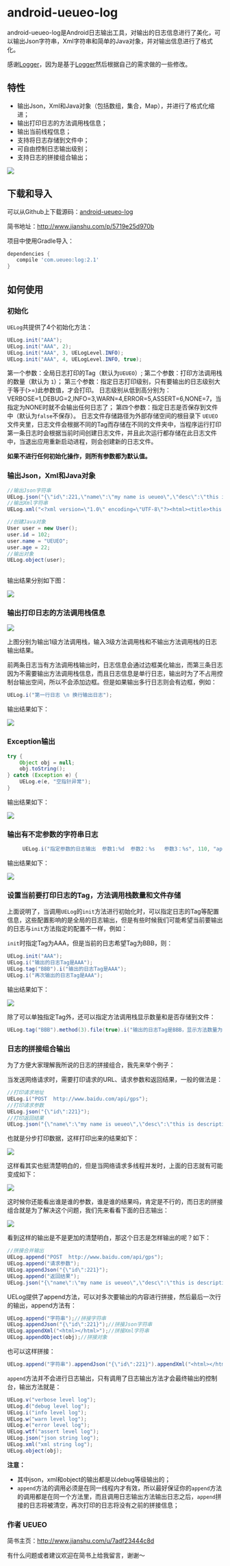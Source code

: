 # android-ueueo-log

android-ueueo-log是Android日志输出工具，对输出的日志信息进行了美化，可以输出Json字符串，Xml字符串和简单的Java对象，并对输出信息进行了格式化。

感谢[Logger](https://github.com/orhanobut/logger)，因为是基于[Logger](https://github.com/orhanobut/logger)然后根据自己的需求做的一些修改。

特性
--------

*   输出Json，Xml和Java对象（包括数组，集合，Map），并进行了格式化缩进；
*   输出打印日志的方法调用栈信息；
*   输出当前线程信息；
*   支持将日志存储到文件中；
*   可自由控制日志输出级别；
*   支持日志的拼接组合输出；

![](https://raw.githubusercontent.com/lijinzhe/android-ueueo-log/master/static/image1.png)


下载和导入
--------
可以从Github上下载源码：[android-ueueo-log](https://github.com/lijinzhe/android-ueueo-log#android-ueueo-log)

简书地址：http://www.jianshu.com/p/5719e25d970b

项目中使用Gradle导入：

```gradle
dependencies {
   compile 'com.ueueo:log:2.1'
}
```

如何使用
--------

### 初始化

`UELog`共提供了4个初始化方法：

```java
UELog.init("AAA");
UELog.init("AAA", 2);
UELog.init("AAA", 3, UELogLevel.INFO);
UELog.init("AAA", 4, UELogLevel.INFO, true);
```

第一个参数：全局日志打印的Tag（默认为`UEUEO`）;
第二个参数：打印方法调用栈的数量（默认为 `1`）；
第三个参数：指定日志打印级别，只有要输出的日志级别大于等于(>=)此参数值，才会打印。
    日志级别从低到高分别为：
    VERBOSE=1,DEBUG=2,INFO=3,WARN=4,ERROR=5,ASSERT=6,NONE=7，当指定为NONE时就不会输出任何日志了；
第四个参数：指定日志是否保存到文件中（默认为`false`不保存）。
    日志文件存储路径为外部存储空间的根目录下 `UEUEO`文件夹里，日志文件会根据不同的Tag而存储在不同的文件夹中，当程序运行打印第一条日志时会根据当前时间创建日志文件，并且此次运行都存储在此日志文件中，当退出应用重新启动进程，则会创建新的日志文件。
    
**如果不进行任何初始化操作，则所有参数都为默认值。**

### 输出Json，Xml和Java对象

```java
//输出Json字符串
UELog.json("{\"id\":221,\"name\":\"my name is ueueo\",\"desc\":\"this is description!\"}");
//输出Xml字符串
UELog.xml("<?xml version=\"1.0\" encoding=\"UTF-8\"?><html><title>this is a title</title><body>这个是网页</body></html>");

//创建Java对象
User user = new User();
user.id = 102;
user.name = "UEUEO";
user.age = 22;
//输出对象
UELog.object(user);   
             
```

输出结果分别如下图：

![](https://raw.githubusercontent.com/lijinzhe/android-ueueo-log/master/static/image3.png)

### 输出打印日志的方法调用栈信息

![](https://raw.githubusercontent.com/lijinzhe/android-ueueo-log/master/static/image2.png)

上图分别为输出1级方法调用栈，输入3级方法调用栈和不输出方法调用栈的日志输出结果。

前两条日志当有方法调用栈输出时，日志信息会通过边框美化输出，而第三条日志因为不需要输出方法调用栈信息，而且日志信息是单行日志，输出时为了不占用控制台输出空间，所以不会添加边框。但是如果输出多行日志则会有边框，例如：

```java
UELog.i("第一行日志 \n 换行输出日志");
```

输出结果如下：

![](https://raw.githubusercontent.com/lijinzhe/android-ueueo-log/master/static/image11.png)

### Exception输出

```java
try {
    Object obj = null;
    obj.toString();
} catch (Exception e) {
    UELog.e(e, "空指针异常");
}
```

输出结果如下：

![](https://raw.githubusercontent.com/lijinzhe/android-ueueo-log/master/static/image4.png)

### 输出有不定参数的字符串日志

```java
     UELog.i("指定参数的日志输出  参数1:%d  参数2：%s   参数3：%s", 110, "apple", "ueueo");
```

输出结果如下：

![](https://raw.githubusercontent.com/lijinzhe/android-ueueo-log/master/static/image7.png)

### 设置当前要打印日志的Tag，方法调用栈数量和文件存储

上面说明了，当调用`UELog`的`init`方法进行初始化时，可以指定日志的Tag等配置信息，这些配置影响的是全局的日志输出，但是有些时候我们可能希望当前要输出的日志与`init`方法指定的配置不一样，例如：

`init`时指定Tag为AAA，但是当前的日志希望Tag为BBB，则：

```java
UELog.init("AAA");            
UELog.i("输出的日志Tag是AAA");
UELog.tag("BBB").i("输出的日志Tag是AAA");
UELog.i("再次输出的日志Tag是AAA");
```

输出结果如下：

![](https://raw.githubusercontent.com/lijinzhe/android-ueueo-log/master/static/image5.png)

除了可以单独指定Tag外，还可以指定方法调用栈显示数量和是否存储到文件：

```java
UELog.tag("BBB").method(3).file(true).i("输出的日志Tag是BBB，显示方法数量为3，并且保存到文件中");
```

### 日志的拼接组合输出

为了方便大家理解我所说的日志的拼接组合，我先来举个例子：

当发送网络请求时，需要打印请求的URL、请求参数和返回结果，一般的做法是：

```java
//打印请求地址
UELog.i("POST  http://www.baidu.com/api/gps");
//打印请求参数
UELog.json("{\"id\":221}");
//打印返回结果
UELog.json("{\"name\":\"my name is ueueo\",\"desc\":\"this is description!\"}");
```

也就是分步打印数据，这样打印出来的结果如下：

![](https://raw.githubusercontent.com/lijinzhe/android-ueueo-log/master/static/image8.png)

这样看其实也挺清楚明白的，但是当网络请求多线程并发时，上面的日志就有可能变成如下：

![](https://raw.githubusercontent.com/lijinzhe/android-ueueo-log/master/static/image9.png)

这时候你还能看出谁是谁的参数，谁是谁的结果吗，肯定是不行的，而日志的拼接组合就是为了解决这个问题，我们先来看看下面的日志输出：

![](https://raw.githubusercontent.com/lijinzhe/android-ueueo-log/master/static/image10.png)

看到这样的输出是不是更加的清楚明白，那这个日志是怎样输出的呢？如下：

```java
//拼接合并输出
UELog.append("POST  http://www.baidu.com/api/gps");
UELog.append("请求参数");
UELog.appendJson("{\"id\":221}");
UELog.append("返回结果");
UELog.json("{\"name\":\"my name is ueueo\",\"desc\":\"this is description!\"}");
```

UELog提供了append方法，可以对多次要输出的内容进行拼接，然后最后一次行的输出，append方法有：

```java
UELog.append("字符串");//拼接字符串
UELog.appendJson("{\"id\":221}");//拼接Json字符串
UELog.appendXml("<html></html>");//拼接Xml字符串
UELog.appendObject(obj);//拼接对象
```

也可以这样拼接：

```java
UELog.append("字符串").appendJson("{\"id\":221}").appendXml("<html></html>").appendObject(obj).i("输出");
```

`append`方法并不会进行日志输出，只有调用了日志输出方法才会最终输出的控制台，输出方法就是：

```java
UELog.v("verbose level log");
UELog.d("debug level log");
UELog.i("info level log");
UELog.w("warn level log");
UELog.e("error level log");
UELog.wtf("assert level log");
UELog.json("json string log");
UELog.xml("xml string log");
UELog.object(obj);
```

**注意：**

*   其中json，xml和object的输出都是以debug等级输出的；
*   `append`方法的调用必须是在同一线程内才有效，所以最好保证你的`append`方法的调用都是在同一个方法里，而且调用日志输出方法输出日志之后，`append`拼接的日志将被清空，再次打印的日志将没有之前的拼接信息；

### 作者 UEUEO

简书主页：http://www.jianshu.com/u/7adf23444c8d

有什么问题或者建议欢迎在简书上给我留言，谢谢～




